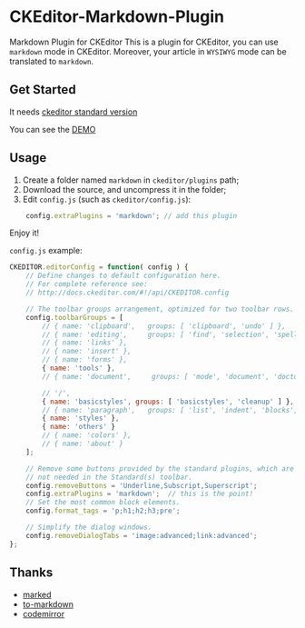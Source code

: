 # CKEditor-Markdown-Plugin
Markdown Plugin for CKEditor
This is a plugin for CKEditor, you can use `markdown` mode in CKEditor. Moreover, your article in `WYSIWYG` mode can be translated to `markdown`.

## Get Started
It needs [ckeditor standard version](http://download.cksource.com/CKEditor/CKEditor/CKEditor%204.4.7/ckeditor_4.4.7_standard.zip)

You can see the [DEMO](http://hectorguo.github.io/CKEditor-Markdown-Plugin/)

## Usage
1. Create a folder named `markdown` in `ckeditor/plugins` path;
2. Download the source, and uncompress it in the folder;
3. Edit `config.js` (such as `ckeditor/config.js`):
```javascript
	config.extraPlugins = 'markdown'; // add this plugin
```
Enjoy it!

`config.js` example:
```javascript
CKEDITOR.editorConfig = function( config ) {
	// Define changes to default configuration here.
	// For complete reference see:
	// http://docs.ckeditor.com/#!/api/CKEDITOR.config

	// The toolbar groups arrangement, optimized for two toolbar rows.
	config.toolbarGroups = [
		// { name: 'clipboard',   groups: [ 'clipboard', 'undo' ] },
		// { name: 'editing',     groups: [ 'find', 'selection', 'spellchecker' ] },
		// { name: 'links' },
		// { name: 'insert' },
		// { name: 'forms' },
		{ name: 'tools' },
		// { name: 'document',	   groups: [ 'mode', 'document', 'doctools' ] },

		// '/',
		{ name: 'basicstyles', groups: [ 'basicstyles', 'cleanup' ] },
		// { name: 'paragraph',   groups: [ 'list', 'indent', 'blocks', 'align', 'bidi' ] },
		{ name: 'styles' },
		{ name: 'others' }
		// { name: 'colors' },
		// { name: 'about' }
	];

	// Remove some buttons provided by the standard plugins, which are
	// not needed in the Standard(s) toolbar.
	config.removeButtons = 'Underline,Subscript,Superscript';
	config.extraPlugins = 'markdown';  // this is the point!
	// Set the most common block elements.
	config.format_tags = 'p;h1;h2;h3;pre';

	// Simplify the dialog windows.
	config.removeDialogTabs = 'image:advanced;link:advanced';
};
```

## Thanks
- [marked](https://github.com/chjj/marked)
- [to-markdown](http://domchristie.github.io/to-markdown)
- [codemirror](https://github.com/codemirror/CodeMirror)
